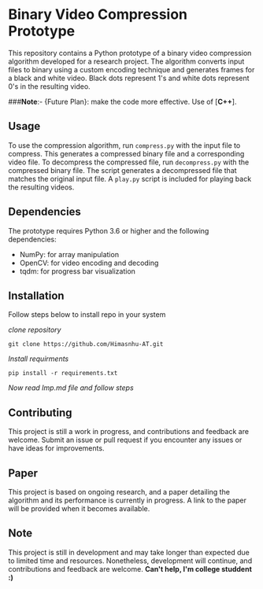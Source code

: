 # Binary Video Compression Prototype

This repository contains a Python prototype of a binary video compression algorithm developed for a research project. The algorithm converts input files to binary using a custom encoding technique and generates frames for a black and white video. Black dots represent 1's and white dots represent 0's in the resulting video.

###**Note**:- {Future Plan}: make the code more effective. Use of [**C++**].

## Usage

To use the compression algorithm, run `compress.py` with the input file to compress. This generates a compressed binary file and a corresponding video file. To decompress the compressed file, run `decompress.py` with the compressed binary file. The script generates a decompressed file that matches the original input file. A `play.py` script is included for playing back the resulting videos.

## Dependencies

The prototype requires Python 3.6 or higher and the following dependencies:

- NumPy: for array manipulation
- OpenCV: for video encoding and decoding
- tqdm: for progress bar visualization

## Installation

Follow steps below to install repo in your system

*clone repository*
```
git clone https://github.com/Himasnhu-AT.git
```

*Install requirments*
```
pip install -r requirements.txt
```

*Now read Imp.md file and follow steps*

## Contributing

This project is still a work in progress, and contributions and feedback are welcome. Submit an issue or pull request if you encounter any issues or have ideas for improvements.

## Paper

This project is based on ongoing research, and a paper detailing the algorithm and its performance is currently in progress. A link to the paper will be provided when it becomes available.

## Note

This project is still in development and may take longer than expected due to limited time and resources. Nonetheless, development will continue, and contributions and feedback are welcome.  **Can't help, I'm college studdent :)**
